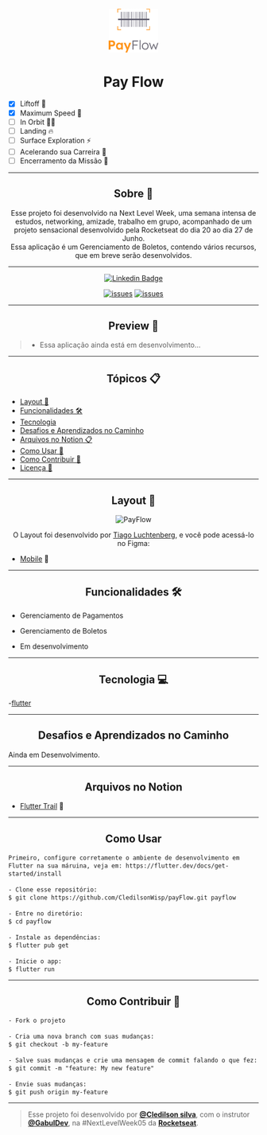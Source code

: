 
<p align="center">
      <img src="https://github.com/CledilsonWisp/payFlow/blob/main/assets/images/logofull.png" width="100" alt="logo payFlow"/>
</p>

<h1 align="center">Pay Flow</h1>


- [x] Liftoff  :fist_left:
- [x] Maximum Speed  :leg:
- [ ] In Orbit 👨‍🚀
- [ ] Landing 🔥
- [ ] Surface Exploration ⚡
- [ ] Acelerando sua Carreira 🚀
- [ ] Encerramento da Missão 💜
 
---



<h2 align="center">Sobre 📖</h2>


   
<p align="center">
   Esse projeto foi desenvolvido na Next Level Week, uma semana intensa de estudos, networking, amizade, trabalho em grupo, acompanhado de um projeto sensacional desenvolvido pela Rocketseat do dia 20 ao dia 27 de Junho.<br>
   Essa aplicação é um Gerenciamento de Boletos, contendo vários recursos, que em breve serão desenvolvidos. <br>
</p>


---



   <div align="center">

   [![Linkedin Badge](https://img.shields.io/static/v1?label=&message=Cledilson&color=0000FF&style=for-the-badge&logo=LinkedIn)](https://www.linkedin.com/in/cledilson-programador/)

   [![issues](https://img.shields.io/github/issues/CledilsonWisp/payFlow)]()
   [![issues](https://img.shields.io/github/stars/CledilsonWisp/payFlow)]()
   </div>



---



<h2 align="center">Preview 📱</h2>



   > * Essa aplicação ainda está em desenvolvimento...


---




<h2 align="center">Tópicos 📋</h2>

   <p>

   - [Layout 🎨](#layout-)
   - [Funcionalidades 🛠️](#Funcionalidades-%EF%B8%8F)
   - [Tecnologia](#Tecnologia-)
   - [Desafios e Aprendizados no Caminho ](#desafios-e-aprendizados-no-caminho-)
   - [Arquivos no Notion 📋](#arquivos-no-notion-)
   - [Como Usar 🤔](#como-usar-)
   - [Como Contribuir 💪](#como-contribuir-)
   - [Licença 📝](#licença-)

   </p>



---




<h2 align="center">Layout 🎨</h2>

   <p align="center">
      <img alt="PayFlow" title="PayFlow" src="https://user-images.githubusercontent.com/59374587/122856653-86779c80-d2ed-11eb-8927-8c5433dc37d3.png" />
   </p>

   <p align="center">
      O Layout foi desenvolvido por <a href="https://instagram.com/tiagoluchtenberg">Tiago Luchtenberg</a>, e você pode acessá-lo no Figma:
   
   - <a href="https://www.figma.com/file/kLK7FYnWKMoN68sQXcSniu/PayFlow">Mobile</a> 📱
   </p>


---   




<h2 align="center">Funcionalidades 🛠️</h2>

   <p>
   
- Gerenciamento de Pagamentos 
- Gerenciamento de Boletos
- Em desenvolvimento
  
   </p>


---




<h2 align="center">Tecnologia 💻</h2>
 <p>

 -[flutter](https://flutter.dev/docs/get-started/install)

 </p>


---




<h2 align="center">Desafios e Aprendizados no Caminho </h2>

   <p>
   Ainda em Desenvolvimento.<br>
   </p>


---




<h2 align="center">Arquivos no Notion </h2>

- [Flutter Trail](https://www.notion.so/NLW-Together-Conte-dos-complementares-ae22125e899549efb2d4e360b5ee5ca3) 🚀



---



<h2 align="center">Como Usar </h2>

   ```
   Primeiro, configure corretamente o ambiente de desenvolvimento em Flutter na sua máruina, veja em: https://flutter.dev/docs/get-started/install
   
   - Clone esse repositório:
   $ git clone https://github.com/CledilsonWisp/payFlow.git payflow

   - Entre no diretório:
   $ cd payflow

   - Instale as dependências:
   $ flutter pub get

   - Inicie o app: 
   $ flutter run
   ```



---

<h2 align="center">Como Contribuir 💪</h2>

   ```
   - Fork o projeto 

   - Cria uma nova branch com suas mudanças:
   $ git checkout -b my-feature

   - Salve suas mudanças e crie uma mensagem de commit falando o que fez:
   $ git commit -m "feature: My new feature"

   - Envie suas mudanças:
   $ git push origin my-feature
   ```


---


>Esse projeto foi desenvolvido por **[@Cledilson silva](https://www.linkedin.com/in/cledilson-programador/)**, com o instrutor **[@GabulDev](https://www.linkedin.com/in/gabuldev/)**, na #NextLevelWeek05 da **[Rocketseat](https://rocketseat.com.br/)**.<br>